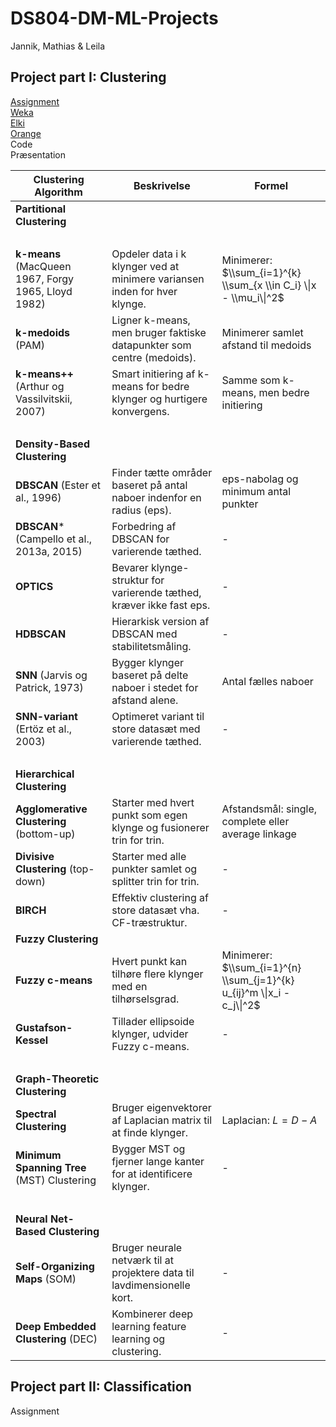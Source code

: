 # DS804-DM-ML-Projects
Jannik, Mathias & Leila

## Project part I: Clustering
<a href="assignment/exercise11-project1.pdf" target="_blank">Assignment</a> <br>
<a href="clustering-with-weka.md" target="_blank">Weka</a> <br>
<a href="clustering-with-elki.md" target="_blank">Elki</a> <br>
<a href="clustering-with-orange.md" target="_blank">Orange</a> <br>
Code <br>
Præsentation <br>

| Clustering Algorithm | Beskrivelse | Formel |
|---|---|---|
| **Partitional Clustering** |  |  |
| <br> | <br> | <br> |
| **k-means** (MacQueen 1967, Forgy 1965, Lloyd 1982) | Opdeler data i k klynger ved at minimere variansen inden for hver klynge. | Minimerer: $\\sum_{i=1}^{k} \\sum_{x \\in C_i} \\|x - \\mu_i\\|^2$ |
| **k-medoids** (PAM) | Ligner k-means, men bruger faktiske datapunkter som centre (medoids). | Minimerer samlet afstand til medoids |
| **k-means++** (Arthur og Vassilvitskii, 2007) | Smart initiering af k-means for bedre klynger og hurtigere konvergens. | Samme som k-means, men bedre initiering |
| <br> | <br> | <br> |
| **Density-Based Clustering** |  |  |
| **DBSCAN** (Ester et al., 1996) | Finder tætte områder baseret på antal naboer indenfor en radius (eps). | eps-nabolag og minimum antal punkter |
| **DBSCAN*** (Campello et al., 2013a, 2015) | Forbedring af DBSCAN for varierende tæthed. | - |
| **OPTICS** | Bevarer klynge-struktur for varierende tæthed, kræver ikke fast eps. | - |
| **HDBSCAN** | Hierarkisk version af DBSCAN med stabilitetsmåling. | - |
| **SNN** (Jarvis og Patrick, 1973) | Bygger klynger baseret på delte naboer i stedet for afstand alene. | Antal fælles naboer |
| **SNN-variant** (Ertöz et al., 2003) | Optimeret variant til store datasæt med varierende tæthed. | - |
| <br> | <br> | <br> |
| **Hierarchical Clustering** |  |  |
| **Agglomerative Clustering** (bottom-up) | Starter med hvert punkt som egen klynge og fusionerer trin for trin. | Afstandsmål: single, complete eller average linkage |
| **Divisive Clustering** (top-down) | Starter med alle punkter samlet og splitter trin for trin. | - |
| **BIRCH** | Effektiv clustering af store datasæt vha. CF-træstruktur. | - |
| **Fuzzy Clustering** |  |  |
| **Fuzzy c-means** | Hvert punkt kan tilhøre flere klynger med en tilhørselsgrad. | Minimerer: $\\sum_{i=1}^{n} \\sum_{j=1}^{k} u_{ij}^m \\|x_i - c_j\\|^2$ |
| **Gustafson-Kessel** | Tillader ellipsoide klynger, udvider Fuzzy c-means. | - |
| <br> | <br> | <br> |
| **Graph-Theoretic Clustering** |  |  |
| **Spectral Clustering** | Bruger eigenvektorer af Laplacian matrix til at finde klynger. | Laplacian: $L = D - A$ |
| **Minimum Spanning Tree** (MST) Clustering | Bygger MST og fjerner lange kanter for at identificere klynger. | - |
| <br> | <br> | <br> |
| **Neural Net-Based Clustering** |  |  |
| **Self-Organizing Maps** (SOM) | Bruger neurale netværk til at projektere data til lavdimensionelle kort. | - |
| **Deep Embedded Clustering** (DEC) | Kombinerer deep learning feature learning og clustering. | - |







## Project part II: Classification
Assignment <br>